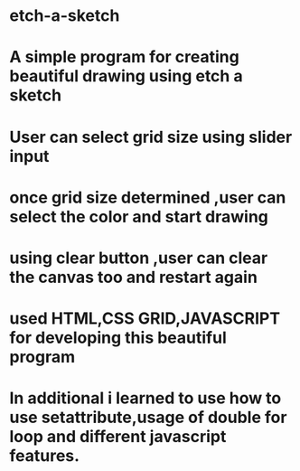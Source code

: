 # etch-a-sketch

# A simple program for creating beautiful drawing using etch a sketch

# User can select grid size using slider input

# once grid size determined ,user can select the color and start drawing

# using clear button ,user can clear the canvas too and restart again

# used HTML,CSS GRID,JAVASCRIPT for developing this beautiful program

# In additional i learned to use how to use setattribute,usage of double for loop and different javascript features.